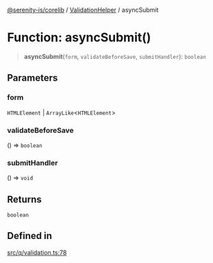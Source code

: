 [@serenity-is/corelib](../../../README.md) / [ValidationHelper](../README.md) / asyncSubmit

# Function: asyncSubmit()

> **asyncSubmit**(`form`, `validateBeforeSave`, `submitHandler`): `boolean`

## Parameters

### form

`HTMLElement` | `ArrayLike`\<`HTMLElement`\>

### validateBeforeSave

() => `boolean`

### submitHandler

() => `void`

## Returns

`boolean`

## Defined in

[src/q/validation.ts:78](https://github.com/serenity-is/serenity/blob/master/packages/corelib/src/q/validation.ts#L78)
